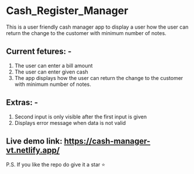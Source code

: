 # Cash_Register_Manager
 This is a user friendly cash manager app to display a user how the user can return the change to the customer with minimum number of notes. 
 
## Current fetures: -
1. The user can enter a bill amount 
2. The user can enter given cash
3. The app displays how the user can return the change to the customer with minimum number of notes. 

## Extras: - 
1. Second input is only visible after the first input is given
2. Displays error message when data is not valid

## Live demo link: https://cash-manager-vt.netlify.app/

P.S. If you like the repo do give it a star ⭐
